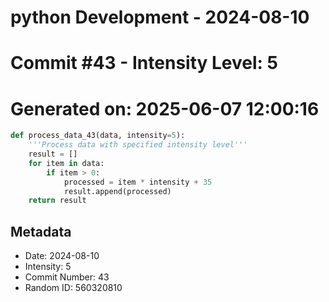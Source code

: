﻿# python Development - 2024-08-10
# Commit #43 - Intensity Level: 5
# Generated on: 2025-06-07 12:00:16
```python
def process_data_43(data, intensity=5):
    '''Process data with specified intensity level'''
    result = []
    for item in data:
        if item > 0:
            processed = item * intensity + 35
            result.append(processed)
    return result
```
## Metadata
- Date: 2024-08-10
- Intensity: 5
- Commit Number: 43
- Random ID: 560320810
